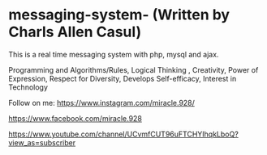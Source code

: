 # messaging-system- (Written by Charls Allen Casul)
This is a real time messaging system with php, mysql and ajax.

Programming and Algorithms/Rules, Logical Thinking , Creativity, Power of Expression, Respect for Diversity, Develops Self-efficacy, Interest in Technology

Follow on me:
https://www.instagram.com/miracle.928/

https://www.facebook.com/miracle.928

https://www.youtube.com/channel/UCvmfCUT96uFTCHYIhqkLboQ?view_as=subscriber
